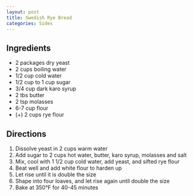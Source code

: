 ```yaml
---
layout: post
title: Swedish Rye Bread
categories: Sides
---
```


## Ingredients 

- 2 packages dry yeast
- 2 cups boiling water
- 1/2 cup cold water
- 1/2 cup to 1 cup sugar
- 3/4 cup dark karo syrup
- 2 tbs butter
- 2 tsp molasses
- 6-7 cup flour
- (+) 2 cups rye flour



## Directions

1. Dissolve yeast in 2 cups warm water
2. Add sugar to 2 cups hot water, butter, karo syrup, molasses and salt
3. Mix, cool with 1 1/2 cup cold water, add yeast, and sifted rye flour
4. Beat well and add white flour to harden up
5. Let rise until it is double the size
6. Shape into four loaves, and let rise again until double the size
7. Bake at 350&deg;F for 40-45 minutes

